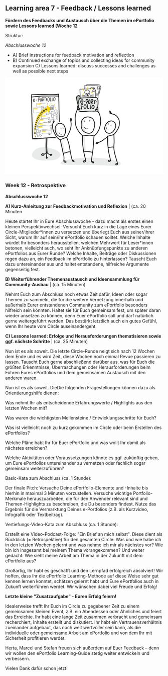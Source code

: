 ## Learning area 7 - Feedback / Lessons learned

**Fördern des Feedbacks und Austausch über die Themen im ePortfolio sowie Lessons learned (Woche 12**

Struktur:

*Abschlusswoche 12*

- A) Brief instructions for feedback motivation and reflection
- B) Continued exchange of topics and collecting ideas for community
expansion
C) Lessons learned: discuss successes and challenges as well as possible
next steps

![Sketchnote The successfully established ePortfolio from Katrin [@kleinerw4hnsinn](https://twitter.com/kleinerw4hnsinn) (CC BY)](./images/image16.jpeg)

### Week 12 - Retrospektive

**Abschlusswoche 12**

**A) Kurz-Anleitung zur Feedbackmotivation und Reflexion** | (ca. 20 Minuten

Heute startet Ihr in Eure Abschlusswoche - dazu macht als erstes einen kleinen Perspektivwechsel: Versucht Euch kurz in die Lage eines Eurer Circle-Mitglieder\*innen zu versetzen und überlegt Euch aus seiner/ihrer Sicht, warum Ihr auf sein/ihr ePortfolio schauen solltet. Welche Inhalte würdet Ihr besonders herausstellen, welchen Mehrwert für Leser\*innen betonen, vielleicht auch, wo seht Ihr Anknüpfungspunkte zu anderen ePortfolios aus Eurer Runde? Welche Inhalte, Beiträge oder Diskussionen regen dazu an, ein Feedback im ePortfolio zu hinterlassen? Tauscht Euch dazu untereinander aus und haltet entstandene, hilfreiche Argumente gegenseitig fest.

**B) Weiterführender Themenaustausch und Ideensammlung für Community-Ausbau** | (ca. 15 Minuten)

Nehmt Euch zum Abschluss noch etwas Zeit dafür, Ideen oder sogar Themen zu sammeln, die für die weitere Vernetzung innerhalb und außerhalb Eurer entstandenen Community zum ePortfolio besonders hilfreich sein könnten. Haltet sie für Euch gemeinsam fest, um später daran wieder ansetzen zu können, denn Euer ePortfolio soll und darf natürlich gerne weitergeführt werden. Das bestärkt letztlich auch ein gutes Gefühl, wenn Ihr heute vom Circle auseinandergeht.

**C) Lessons learned: Erfolge und Herausforderungen thematisieren sowie ggf. nächste Schritte** | (ca. 25 Minuten)

Nun ist es als soweit. Die letzte Circle-Runde neigt sich nach 12 Wochen dem Ende und es wird Zeit, diese Wochen noch einmal Revue passieren zu lassen. Tauscht Euch gerne abschließend darüber aus, was für Euch die größten Erkenntnisse, Überraschungen oder Herausforderungen beim Führen Eures ePortfolios und dem gemeinsamen Austausch mit den anderen waren.

Nun ist es als soweit. DieDie folgenden Fragestellungen können dazu als Orientierungshilfe dienen:

Was nehmt Ihr als entscheidende Erfahrungswerte / Highlights aus den letzten Wochen mit?

Was waren die wichtigsten Meilensteine / Entwicklungsschritte für Euch?

Was ist vielleicht noch zu kurz gekommen im Circle oder beim Erstellen des ePortfolios?

Welche Pläne habt Ihr für Euer ePortfolio und was wollt Ihr damit als nächstes erreichen?

Welche Aktivitäten oder Voraussetzungen könnte es ggf. zukünftig geben, um Eure ePortfolios untereinander zu vernetzen oder fachlich sogar gemeinsam weiterzuführen?

Basic-Kata zum Abschluss (ca. 1 Stunde):

Der finale Pitch: Versuche Deine ePortfolio-Elemente und -Inhalte bis hierhin in maximal 3 Minuten vorzustellen. Versuche wichtige Portfolio-Merkmale herauszuarbeiten, die für den Anwender relevant sind und Themen-Highlights zu beschreiben, die Du besonders findest. Nutze das Ergebnis für die Vermarktung Deines e-Portfolios (z.B. als Kurzvideo, Infografik oder Textbeitrag).

Vertiefungs-Video-Kata zum Abschluss (ca. 1 Stunde):

Erstellt eine Video-Podcast-Folge: "Ein Brief an mich selbst". Diese dient als Rückblick (= Retrospektive) für den gesamten Circle: Was und wie habe ich in den letzten Wochen gelernt und was nehme ich mir als nächstes vor? Wie bin ich insgesamt bei meinem Thema vorangekommen? Und weiter gedacht: Wie sieht meine Arbeit am Thema in der Zukunft mit dem ePortfolio aus?

Großartig, Ihr habt es geschafft und den Lernpfad erfolgreich absolviert! Wir hoffen, dass Ihr die ePortfolio Learning-Methode auf diese Weise sehr gut kennen lernen konntet, schätzen gelernt habt und Eure ePortfolios auch in Zukunft weiterführen werdet. Wir wünschen dabei viel Freude und Erfolg!

**Letzte kleine "Zusatzaufgabe" - Euren Erfolg feiern!**

Idealerweise trefft Ihr Euch im Circle zu gegebener Zeit zu einem gemeinsamen kleinen Event, z.B. ein Abendessen oder Ähnliches und feiert das Erreichte. Ihr habt eine lange Zeit zusammen verbracht und gemeinsam recherchiert, Inhalte erstellt und diskutiert. Ihr habt ein Vertrauensverhältnis zueinander aufgebaut, das noch weit wertvoller sein kann, als die individuelle oder gemeinsame Arbeit am ePortfolio und von dem Ihr mit Sicherheit profitieren werdet.

Herta, Marcel und Stefan freuen sich außerdem auf Euer Feedback – denn wir wollen den ePortfolio Learning-Guide stetig weiter entwickeln und verbessern.

Vielen Dank dafür schon jetzt!
